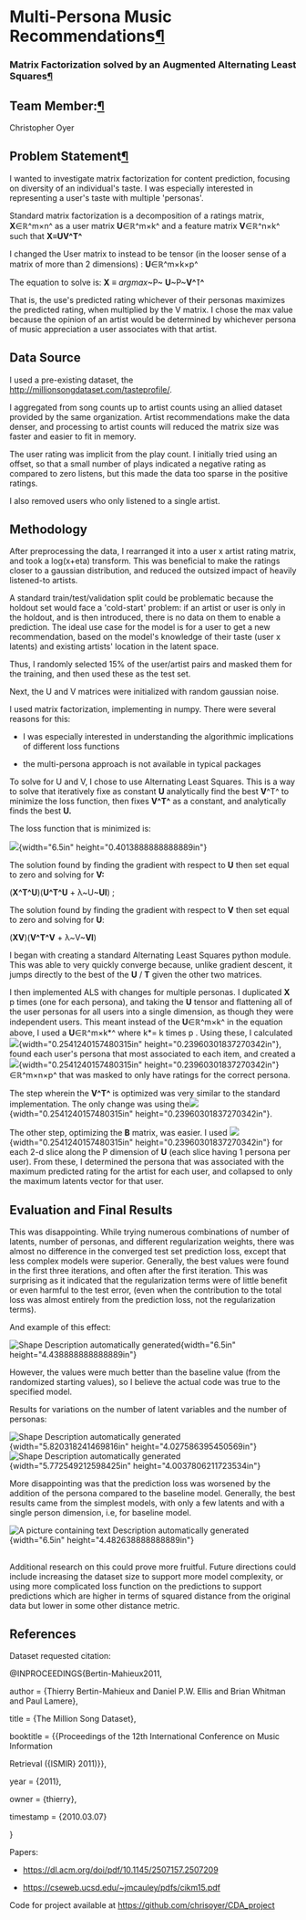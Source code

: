 # Multi-Persona Music Recommendations[¶](#Multi-Persona-Music-Recommendations)

### Matrix Factorization solved by an Augmented Alternating Least Squares[¶](#Matrix-Factorization-solved-by-an-augme)

## Team Member:[¶](#Team-Member:)

Christopher Oyer

## Problem Statement[¶](#Problem-Statement)

I wanted to investigate matrix factorization for content prediction,
focusing on diversity of an individual\'s taste. I was especially
interested in representing a user\'s taste with multiple \'personas\'.

Standard matrix factorization is a decomposition of a ratings matrix,
**X**∈ℝ^m×n^ as a user matrix **U**∈ℝ^m×k^ and a feature matrix
**V**∈ℝ^n×k^\
such that **X**≡**UV^T^**

I changed the User matrix to instead to be tensor (in the looser sense
of a matrix of more than 2 dimensions) : **U**∈ℝ^m×k×p^

The equation to solve is: **X** ≡ *argmax*~P~ **U**~P~**V^⊺^**

That is, the use\'s predicted rating whichever of their personas
maximizes the predicted rating, when multiplied by the V matrix. I chose
the max value because the opinion of an artist would be determined by
whichever persona of music appreciation a user associates with that
artist.

## Data Source

I used a pre-existing dataset, the
<http://millionsongdataset.com/tasteprofile/>.

I aggregated from song counts up to artist counts using an allied
dataset provided by the same organization. Artist recommendations make
the data denser, and processing to artist counts will reduced the matrix
size was faster and easier to fit in memory.

The user rating was implicit from the play count. I initially tried
using an offset, so that a small number of plays indicated a negative
rating as compared to zero listens, but this made the data too sparse in
the positive ratings.

I also removed users who only listened to a single artist.

## Methodology

After preprocessing the data, I rearranged it into a user x artist
rating matrix, and took a log(x+eta) transform. This was beneficial to
make the ratings closer to a gaussian distribution, and reduced the
outsized impact of heavily listened-to artists.

A standard train/test/validation split could be problematic because the
holdout set would face a \'cold-start\' problem: if an artist or user is
only in the holdout, and is then introduced, there is no data on them to
enable a prediction. The ideal use case for the model is for a user to
get a new recommendation, based on the model\'s knowledge of their taste
(user x latents) and existing artists\' location in the latent space.

Thus, I randomly selected 15% of the user/artist pairs and masked them
for the training, and then used these as the test set.

Next, the U and V matrices were initialized with random gaussian noise.

I used matrix factorization, implementing in numpy. There were several
reasons for this:

-   I was especially interested in understanding the algorithmic
    implications of different loss functions

-   the multi-persona approach is not available in typical packages

To solve for U and V, I chose to use Alternating Least Squares. This is
a way to solve that iteratively fixe as constant **U** analytically find
the best **V**^T^ to minimize the loss function, then fixes **V^T^** as
a constant, and analytically finds the best **U.**

The loss function that is minimized is:

![](media/image1.png){width="6.5in" height="0.4013888888888889in"}

The solution found by finding the gradient with respect to **U** then
set equal to zero and solving for **V:**

(**X^T^U**)(**U^T^U** + λ~U~**UI**) ;

The solution found by finding the gradient with respect to **V** then
set equal to zero and solving for **U**:

(**XV**)(**V^T^V** + λ~V~**VI**)

I began with creating a standard Alternating Least Squares python
module. This was able to very quickly converge because, unlike gradient
descent, it jumps directly to the best of the **U** / **T** given the
other two matrices.

I then implemented ALS with changes for multiple personas. I duplicated
**X** p times (one for each persona), and taking the **U** tensor and
flattening all of the user personas for all users into a single
dimension, as though they were independent users. This meant instead of
the **U**∈ℝ^m×k^ in the equation above, I used a **U**∈ℝ^m×k\*^ where
k\*= k times p . Using these, I calculated
![](media/image2.png){width="0.2541240157480315in"
height="0.23960301837270342in"}, found each user's persona that most
associated to each item, and created a
![](media/image2.png){width="0.2541240157480315in"
height="0.23960301837270342in"}∈ℝ^m×n×p^ that was masked to only have
ratings for the correct persona.

The step wherein the **V^T^** is optimized was very similar to the
standard implementation. The only change was using
the![](media/image2.png){width="0.2541240157480315in"
height="0.23960301837270342in"}.

The other step, optimizing the **B** matrix, was easier. I used
![](media/image2.png){width="0.2541240157480315in"
height="0.23960301837270342in"} for each 2-d slice along the P dimension
of **U** (each slice having 1 persona per user). From these, I
determined the persona that was associated with the maximum predicted
rating for the artist for each user, and collapsed to only the maximum
latents vector for that user.

## Evaluation and Final Results

This was disappointing. While trying numerous combinations of number of
latents, number of personas, and different regularization weights, there
was almost no difference in the converged test set prediction loss,
except that less complex models were superior. Generally, the best
values were found in the first three iterations, and often after the
first iteration. This was surprising as it indicated that the
regularization terms were of little benefit or even harmful to the test
error, (even when the contribution to the total loss was almost entirely
from the prediction loss, not the regularization terms).

And example of this effect:

![Shape Description automatically
generated](media/image3.png){width="6.5in" height="4.438888888888889in"}

However, the values were much better than the baseline value (from the
randomized starting values), so I believe the actual code was true to
the specified model.

Results for variations on the number of latent variables and the number
of personas:

![Shape Description automatically
generated](media/image4.png){width="5.820318241469816in"
height="4.027586395450569in"} ![Shape Description automatically
generated](media/image5.png){width="5.772549212598425in"
height="4.0037806211723534in"}

More disappointing was that the prediction loss was worsened by the
addition of the persona compared to the baseline model. Generally, the
best results came from the simplest models, with only a few latents and
with a single person dimension, i.e, for baseline model.

![A picture containing text Description automatically
generated](media/image6.png){width="6.5in" height="4.482638888888889in"}

## 

Additional research on this could prove more fruitful. Future directions
could include increasing the dataset size to support more model
complexity, or using more complicated loss function on the predictions
to support predictions which are higher in terms of squared distance
from the original data but lower in some other distance metric.

## References

Dataset requested citation:

\@INPROCEEDINGS{Bertin-Mahieux2011,

author = {Thierry Bertin-Mahieux and Daniel P.W. Ellis and Brian Whitman
and Paul Lamere},

title = {The Million Song Dataset},

booktitle = {{Proceedings of the 12th International Conference on Music
Information

Retrieval ({ISMIR} 2011)}},

year = {2011},

owner = {thierry},

timestamp = {2010.03.07}

}

Papers:

-   <https://dl.acm.org/doi/pdf/10.1145/2507157.2507209>

-   <https://cseweb.ucsd.edu/~jmcauley/pdfs/cikm15.pdf>

Code for project available at https://github.com/chrisoyer/CDA_project
